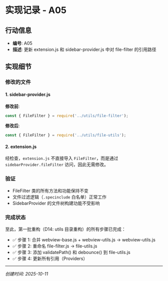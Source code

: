 # 实现记录 - A05

## 行动信息
- **编号**: A05
- **描述**: 更新 extension.js 和 sidebar-provider.js 中对 file-filter 的引用路径

## 实现细节

### 修改的文件

#### 1. sidebar-provider.js
**修改前**:
```javascript
const { FileFilter } = require('../utils/file-filter');
```

**修改后**:
```javascript
const { FileFilter } = require('../utils/file-utils');
```

#### 2. extension.js
经检查，`extension.js` 不直接导入 `FileFilter`，而是通过 `sidebarProvider.fileFilter` 访问，因此无需修改。

### 验证
- FileFilter 类的所有方法和功能保持不变
- 文件过滤逻辑（`.specinclude` 白名单）正常工作
- SidebarProvider 的文件树构建功能不受影响

### 完成状态
至此，第一批重构（D14: utils 目录重构）的所有步骤已完成：
- ✅ 步骤 1: 合并 webview-base.js + webview-utils.js → webview-utils.js
- ✅ 步骤 2: 重命名 file-filter.js → file-utils.js
- ✅ 步骤 3: 添加 validatePath() 和 debounce() 到 file-utils.js
- ✅ 步骤 4: 更新所有引用（Providers）

---
*创建时间: 2025-10-11*

